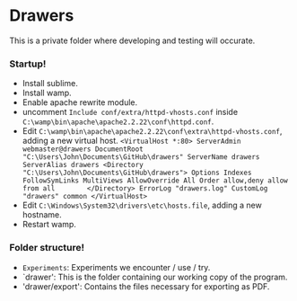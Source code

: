 Drawers
=======
This is a private folder where developing and testing will occurate.


### Startup!
* Install sublime.
* Install wamp.
* Enable apache rewrite module.
* uncomment `Include conf/extra/httpd-vhosts.conf` inside `C:\wamp\bin\apache\apache2.2.22\conf\httpd.conf`.
* Edit `C:\wamp\bin\apache\apache2.2.22\conf\extra\httpd-vhosts.conf`, adding a new virtual host.
`<VirtualHost *:80>
	ServerAdmin webmaster@drawers
	DocumentRoot "C:\Users\John\Documents\GitHub\drawers"
	ServerName drawers
	ServerAlias drawers
	<Directory "C:\Users\John\Documents\GitHub\drawers">
		Options Indexes FollowSymLinks MultiViews
		AllowOverride All
		Order allow,deny
		allow from all       
	</Directory>
	ErrorLog "drawers.log"
	CustomLog "drawers" common
</VirtualHost>`
* Edit `C:\Windows\System32\drivers\etc\hosts.file`, adding a new hostname.
* Restart wamp.


### Folder structure!
* `Experiments`: Experiments we encounter / use / try.
* `drawer': This is the folder containing our working copy of the program.
* 'drawer/export': Contains the files necessary for exporting as PDF.